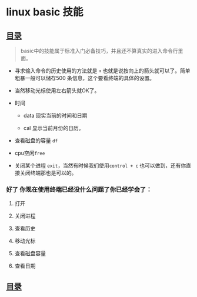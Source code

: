 # linux basic 技能

## [目录](./summary.md)

> basic中的技能属于标准入门必备技巧，并且还不算真实的进入命令行里面。


- 寻求输入命令的历史使用的方法就是 `⬆` 也就是说按向上的箭头就可以了。简单粗暴一般可以储存500
条信息，这个要看终端的具体的设置。

- 当然移动光标使用左右箭头就OK了。

- 时间

  - data 现实当前的时间和日期

  - cal  显示当前月份的日历。

- 查看磁盘的容量 `df`

- cpu空闲`free`

- 关闭某个进程 `exit`，当然有时候我们使用`control + c` 也可以做到，还有你直接关闭终端那也是可以的。

### 好了 你现在使用终端已经没什么问题了你已经学会了：

1. 打开

2. 关闭进程

3. 查看历史

4. 移动光标

5. 查看磁盘容量

6. 查看日期

## [目录](./summary.md)

 ️

